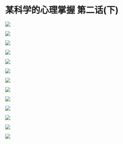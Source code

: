 # 某科学的心理掌握 第二话(下)

![](https://cnindex.github.io/Mental-Out/images/02/14.jpg)

![](https://cnindex.github.io/Mental-Out/images/02/15.jpg)

![](https://cnindex.github.io/Mental-Out/images/02/16.jpg)

![](https://cnindex.github.io/Mental-Out/images/02/17.jpg)

![](https://cnindex.github.io/Mental-Out/images/02/18.jpg)

![](https://cnindex.github.io/Mental-Out/images/02/19.jpg)

![](https://cnindex.github.io/Mental-Out/images/02/20.jpg)

![](https://cnindex.github.io/Mental-Out/images/02/21.jpg)

![](https://cnindex.github.io/Mental-Out/images/02/22.jpg)

![](https://cnindex.github.io/Mental-Out/images/02/23.jpg)

![](https://cnindex.github.io/Mental-Out/images/02/24.jpg)

![](https://cnindex.github.io/Mental-Out/images/02/25.jpg)

![](https://cnindex.github.io/Mental-Out/images/02/26.jpg)

